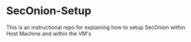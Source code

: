 # SecOnion-Setup
This is an instructional repo for explaining how to setup SecOnion within Host Machine and within the VM's
